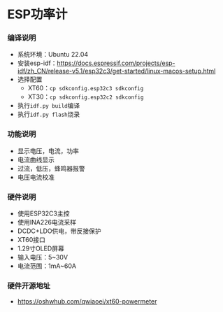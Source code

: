 # ESP功率计
### 编译说明
- 系统环境：Ubuntu 22.04
- 安装esp-idf：https://docs.espressif.com/projects/esp-idf/zh_CN/release-v5.1/esp32c3/get-started/linux-macos-setup.html
- 选择配置
    - XT60：`cp sdkconfig.esp32c3 sdkconfig`
    - XT30：`cp sdkconfig.esp32c2 sdkconfig`
- 执行`idf.py build`编译
- 执行`idf.py flash`烧录
### 功能说明
- 显示电压，电流，功率
- 电流曲线显示
- 过流，低压，蜂鸣器报警
- 电压电流校准
### 硬件说明
- 使用ESP32C3主控
- 使用INA226电流采样
- DCDC+LDO供电，带反接保护
- XT60接口
- 1.29寸OLED屏幕
- 输入电压：5~30V
- 电流范围：1mA~60A
### 硬件开源地址
- https://oshwhub.com/qwiaoei/xt60-powermeter
